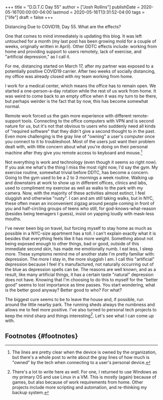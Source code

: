 +++
title = "D.D.T.C Day 55"
author = ["Josh Rollins"]
publishDate = 2020-05-16T00:00:00-04:00
lastmod = 2020-05-16T13:31:52-04:00
tags = ["life"]
draft = false
+++

Distancing Due to COVID19, Day 55. What are the effects?

One that comes to mind immediately is updating this blog. It was left untouched for a month (my last post has been growing mold for a couple of weeks, originally written in April). Other DDTC effects include: working from home and providing support to users remotely, lack of exercise, and "artificial depression," as I call it.

<!--more-->

For me, distancing started on March 17, after my partner was exposed to a potentially positive COVID19 carrier. After two weeks of socially distancing, my office was already closed with my team working from home.

I work for a medical center, which means the office has to remain open. We started a one-person-a-day rotation while the rest of us work from home. It was weird to come back to an empty office when it was my turn to be there, but perhaps weirder is the fact that by now, this has become somewhat normal.

Remote work forced us the gain more experience with different remote-support tools. Connecting to the office computers with VPN and is second nature for us, but it's not that obvious to users who suddenly need all kinds of "required software" that they didn't give a second thought to in the past. Even more challenging is the gray line of "owning" a user's computer once you connect to it to troubleshoot. Most of the users just want their problem dealt with, with little concern about what you're doing on their personal machine after they give you remote access to keyboard and mouse.[^fn:1]

Not everything is work and technology (even though it seems so right now). If you ask me what's the thing I miss the most right now, I'd say the gym. My exercise routine, somewhat trivial before DDTC, has become a concern. Going to the gym used to be a 2 to 3 mornings a week routine. Walking up and downstairs at work to show up in different offices, clinics and labs, used to compliment my exercise as well as walks to the park with my camera. Now, with the majority of these activities almost extinct, I feel sluggish and otherwise "rusty". I can and am still taking walks, but in NYC, these often mean an inconvenient zigzag around people coming in front of you and half-circling groups of teens who still, for god-knows-what-reason (besides being teenagers I guess), insist on yapping loudly with mask-less mouths.

I've never been big on travel, but forcing myself to stay home as much as possible in a NYC-size apartment has a toll. I can't explain exactly what it is besides that everything feels like it has more weight. Something about not being exposed enough to other things, bad or good, outside of this immediate second skin, has made me emotionally numb. I eat less, I sleep more. These symptoms remind me of another state I'm pretty familiar with: depression. The more I stay in, the more sluggish I am. I call this "artificial" depression because I feel it's manufactured, not naturally occurring out of the blue as depression spells can be. The reasons are well known, and as a result, like many artificial things, it has a certain taste "natural" depression does not have. Knowing that I'm choosing to do this to myself for the "better good" seems to lost importance as time passes. You start wondering, what is the better good anyway? Better good to who? For what?

The biggest cure seems to be to leave the house and, if possible, run around the little nearby park. The running sheds always the numbness and allows me to feel more positive. I've also turned to personal tech projects to keep the mind sharp and things interesting[^fn:2]. Let's see what I can come up with.


## Footnotes {#footnotes}

[^fn:1]: The lines are pretty clear when the device is owned by the organization, but there's a whole post to write about the gray lines of how much is "owned" by the tech when connecting to a user's personal device.
[^fn:2]: There's a lot to write here as well. For one, I returned to use Windows as my primary OS and use Linux in a VM. This is mostly (again) because of games, but also because of work requirements from home. Other projects include more scripting and automation, and re-thinking my backup system.